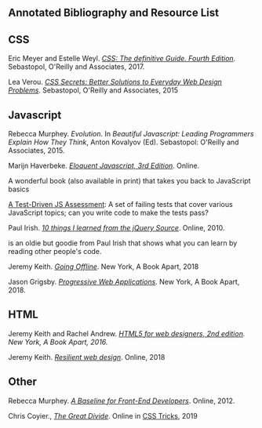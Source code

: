 <section data-type="bibliography" id="biblio">

<h1>Annotated Bibliography and Resource List</h1>

<!--
Holland, Suzanne. The Human Embryonic Stem Cell Debate: Science, Ethics, and Public Policy. Boston: MIT P, 2001.
-->

## CSS

<div class="entry" id="meyes-css-tdg">
<p>Eric Meyer and Estelle Weyl. <em><a href="http://shop.oreilly.com/product/0636920012726.do">CSS: The definitive Guide. Fourth Edition</a></em>. Sebastopol, O'Reilly and Associates, 2017.</p>
</div>

<div class="entry" id="verou-css-secrets">
<p>Lea Verou. <em><a href="https://www.oreilly.com/library/view/css-secrets/9781449372736/">CSS Secrets: Better Solutions to Everyday Web Design Problems</a></em>. Sebastopol, O'Reilly and Associates, 2015</p>
</div>

## Javascript

<div class="entry" id="murphey-evolution">
<p>Rebecca Murphey. <em>Evolution</em>. In <em>Beautiful Javascript: Leading Programmers Explain How They Think</em>, Anton Kovalyov (Ed). Sebastopol: O'Reilly and Associates, 2015.</p>
</div>

<div class="entry" id="eloquent">

<p>Marijn Haverbeke. <em><a href="http://eloquentjavascript.net">Eloquent Javascript, 3rd Edition</a></em>. Online.</p>

<p>A wonderful book (also available in print) that takes you back to JavaScript basics</p>
</div>

<div class="entry" id="murphey-jsassessment">

<p><a href="https://github.com/rmurphey/js-assessment">A Test-Driven JS Assessment</a>: A set of failing tests that cover various JavaScript topics; can you write code to make the tests pass?</p>
</div>

<div class="entry" id="irish-jquery">
<p>Paul Irish. <em><a href="http://paulirish.com/2010/10-things-i-learned-from-the-jquery-source/">10 things I learned from the jQuery Source</a></em>. Online, 2010.</p>

<p>is an oldie but goodie from Paul Irish that shows what you can learn by reading other people's code.</p>
</div>

<div class="entry" id="keith-offline">
<p>Jeremy Keith. <em><a href="https://abookapart.com/products/going-offline">Going Offline</a></em>. New York, A Book Apart, 2018</p>
</div>

<div class="entry" id="grigsby-pwa">
<p>Jason Grigsby. <em><a href="https://abookapart.com/products/progressive-web-apps">Progressive Web Applications</a></em>. New York, A Book Apart, 2018.</p>
</div>

## HTML

<div class="entry" id="keith-html5-for-designers">
<p>Jeremy Keith and Rachel Andrew. <em><a href="">HTML5 for web designers, 2nd edition</a>. New York, A Book Apart, 2016.</em>
</div>

<div class="entry" id="keith-resilient">
<p>Jeremy Keith. <em><a href="https://resilientwebdesign.com/">Resilient web design</a></em>. Online, 2018</p></div>

## Other

<div class="entry" id="murphey-baseline">
<p>Rebecca Murphey. <em><a href="http://rmurphey.com/blog/2012/04/12/a-baseline-for-front-end-developers">A Baseline for Front-End Developers</a></em>. Online, 2012.</p>
</div>

<div class="entry" id="coyier-divide">
<p>Chris Coyier., <em><a href="https://css-tricks.com/the-great-divide/">The Great Divide</a></em>. Online in <a href="https://css-tricks.com/">CSS Tricks</a>, 2019</p>

</section>
